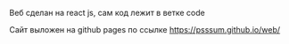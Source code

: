 Веб сделан на react js, сам код лежит в ветке code

Сайт выложен на github pages по ссылке https://psssum.github.io/web/

